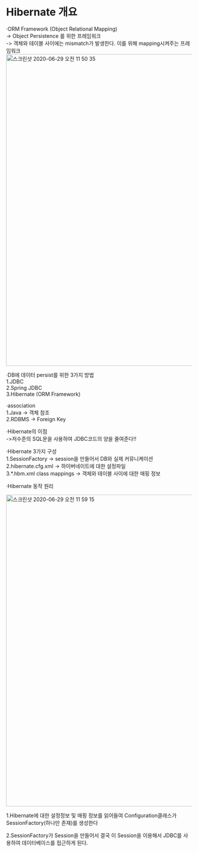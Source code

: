 # Hibernate 개요

·ORM Framework (Object Relational Mapping)   
-> Object Persistence 를 위한 프레임워크   
-> 객체와 테이블 사이에는 mismatch가 발생한다. 이를 위해 mapping시켜주는 프레임워크  
<img width="844" alt="스크린샷 2020-06-29 오전 11 50 35" src="https://user-images.githubusercontent.com/44339530/85967989-bf44a480-b9fe-11ea-981f-691e6a994120.png">  
  
·DB에 데이터 persist를 위한 3가지 방법  
1.JDBC  
2.Spring JDBC  
3.Hibernate (ORM Framework)  
  
·association  
1.Java -> 객체 참조  
2.RDBMS -> Foreign Key  
  
·Hibernate의 이점  
->저수준의 SQL문을 사용하여 JDBC코드의 양을 줄여준다!!  
  
·Hibernate 3가지 구성  
1.SessionFactory -> session을 만들어서 DB와 실제 커뮤니케이션  
2.hibernate.cfg.xml -> 하이버네이트에 대한 설정파일  
3.*.hbm.xml class mappings -> 객체와 테이블 사이에 대한 매핑 정보  
  
·Hibernate 동작 원리  
  
<img width="844" alt="스크린샷 2020-06-29 오전 11 59 15" src="https://user-images.githubusercontent.com/44339530/85968385-f5365880-b9ff-11ea-95c7-8a98aeea4ddc.png">  
  
1.Hibernate에 대한 설정정보 및 매핑 정보를 읽어들여 Configuration클래스가 SessionFactory(하나만 존재)를 생성한다  
  
2.SessionFactory가 Session을 만들어서 결국 이 Session을 이용해서 JDBC를 사용하여 데이터베이스를 접근하게 된다.   

  





